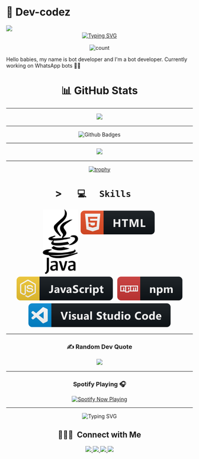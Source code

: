# 💫 Dev-codez
<img src="https://telegra.ph/file/c69a935009ad50a703032.jpg"/>
 <div align="center">  
   <a href="https://git.io/typing-svg"><img 
  src="https://readme-typing-svg.demolab.com?font=Rubik+Dirt&size=65&pause=1000&color=15ff63&background=FF20A500&center=true&vCenter=true&width=1000&height=150&lines=I'm+dev+codez;New+Beginning+Developer;Please+Support+Me" 
  alt="Typing SVG" /></a>      
 </p> 
 <p align="center"> 
 <img align="center" alt="count" src="https://count.getloli.com/get/@:dev-codez?theme=rule34"> 
 </p>
<div align="left">
Hello babies, my name is bot developer and I'm a bot developer. Currently working on WhatsApp bots 🎸✨
</div>

# 📊 GitHub Stats

___
![](https://github-readme-streak-stats.herokuapp.com/?user=dev-codez&theme=dark&hide_border=false)
___
![Github Badges](https://github-readme-stats.vercel.app/api?username=dev-codez&show_icons=true&include_all_commits=true&theme=chartreuse-dark&cache_seconds=3200)
___
![](https://github-readme-stats.vercel.app/api/top-langs/?username=dev-codez&show_icons=true&include_all_commits=true&theme=chartreuse-dark&cache_seconds=3200)
___
 [![trophy](https://github-profile-trophy.vercel.app/?username=dev-codez&row=2&column=3&show_icons=true&include_all_commits=true&theme=chartreuse-dark&cache_seconds=3200)](https://github.com/ryo-ma/github-profile-trophy)


# > <code>⠀⠀💻⠀⠀Skills⠀⠀</code>
<p align="center">
  <img src="https://github.com/Xx-Ashutosh-xX/Xx-Ashutosh-xX/blob/master/assets/icons/java.png" alt="java"  width="95" hight="45">
  <img src="https://raw.githubusercontent.com/8bithemant/8bithemant/master/svg/dev/languages/html.svg" alt="html" style="vertical-align:top; margin:4px">    
  <img src="https://raw.githubusercontent.com/8bithemant/8bithemant/master/svg/dev/languages/js.svg" alt="js" style="vertical-align:top; margin:4px">
  <img src="https://raw.githubusercontent.com/8bithemant/8bithemant/master/svg/dev/services/npm.svg" alt="npm" style="vertical-align:top; margin:4px">
  <img src="https://raw.githubusercontent.com/8bithemant/8bithemant/master/svg/dev/tools/visualstudio_code.svg" alt="vscode" style="vertical-align:top; margin:4px">
</p>

___
### ✍️ Random Dev Quote
![](https://quotes-github-readme.vercel.app/api?type=horizontal&theme=radical)
___
### Spotify Playing 🎧

<p align="center">
  <a href="https://open.spotify.com/track/2K1d3wo1LCF7aMRv8NIxu3" target="_blank"><img src="https://now-playing-on-spotify.vercel.app/api/spotify" alt="Spotify Now Playing" width="350"/></a>
</p>

------

<div align="center">
    <img
        src="https://readme-typing-svg.herokuapp.com?font=Rubik+Dirt&size=25&duration=4997&color=963370&background=FF674200&center=true&vCenter=true&lines=Hi+there+Its+dev+codez+;Thanks+for+Visiting+;Follow+my+github"
            alt="Typing SVG"
        />
    </a>

## 👨🏻‍💼 &nbsp;Connect with Me 

<p align="center"> 
  
  <a href="https://www.instagram.com/the_developer.01" alt="Instagram"> 
   <img width="140px" src="https://img.shields.io/badge/-Instagram-rgb(25, 27, 30)?style=for-the-badge&logo=instagram&logoColor=rgb(150, 118, 228)&link=https://instagram.com/The_developer.01"/>  
  </a> 
  
  <a href="mailto: smtechmods " alt="Gmail"> 
   <img width="113px" src="https://img.shields.io/badge/-Gmail-rgb(25, 27, 30)?style=for-the-badge&logo=Gmail&logoColor=rgb(150, 118, 228)&link=mailto: smtechofcmods@gmail.com"/>  
  </a> 
   <a href="https://www.twitter.com/the_developer03" alt="twitter"> 
   <img width="140px" src="https://img.shields.io/badge/-twitter-rgb(25, 27, 30)?style=for-the-badge&logo=twitter&logoColor=rgb(150, 118, 228)&link=https://twitter.com/The_developer03"/>  
  </a> 
 <a href="https://t.me/the_developer03" alt="Instagram"> 
   <img width="140px" src="https://img.shields.io/badge/-telegram-rgb(25, 27, 30)?style=for-the-badge&logo=telegram&logoColor=rgb(150, 118, 228)&link=https://t.me/The_developer03"/>  
  </a> 